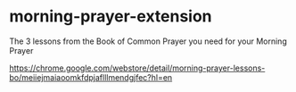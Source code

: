 # morning-prayer-extension
The 3 lessons from the Book of Common Prayer you need for your Morning Prayer

https://chrome.google.com/webstore/detail/morning-prayer-lessons-bo/meiiejmaiaoomkfdpjaflllmendgjfec?hl=en
